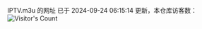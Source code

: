 IPTV.m3u 的网址 已于 2024-09-24 06:15:14 更新，本仓库访客数：![Visitor's Count](https://profile-counter.glitch.me/hero1898_tv/count.svg)
